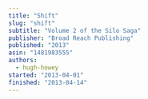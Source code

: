 ```yaml
---
title: "Shift"
slug: "shift"
subtitle: "Volume 2 of the Silo Saga"
publisher: "Broad Reach Publishing"
published: "2013"
asin: "1481983555"
authors:
  - hugh-howey
started: "2013-04-01"
finished: "2013-04-14"
---
```

